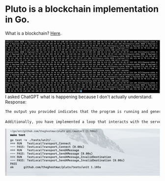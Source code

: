 # Pluto is a blockchain implementation in Go.
What is a blockchain? [Here](https://en.wikipedia.org/wiki/Blockchain).

![Pluto is active](bootloaderNodeWorks.png)
I asked ChatGPT what is happening because I don't actually understand. Response:
```markdown
The output you provided indicates that the program is running and generating log messages. The repeated log messages you see are likely due to the loop that simulates sending messages between your node1 and node2 transport nodes. These log messages show that the same message is being sent repeatedly from node2 to node1.

Additionally, you have implemented a loop that interacts with the server and the blockchain every 500 milliseconds. This loop repeatedly sends a message to the server, which in turn processes the messages and logs their content.
```

![Tests Pass](testspass.png)

